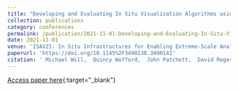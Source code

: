 ```yaml
---
title: "Developing and Evaluating In Situ Visualization Algorithms using Containers"
collection: publications
category: conferences
permalink: /publication/2021-11-01-Developing-and-Evaluating-In-Situ-Visualization-Algorithms-using-Containers
date: 2021-11-01
venue: 'ISAV21: In Situ Infrastructures for Enabling Extreme-Scale Analysis and Visualization'
paperurl: 'https://doi.org/10.1145%2F3490138.3490141'
citation: ' Michael Will,  Quincy Wofford,  John Patchett,  David Rogers,  Jonas Lukasczyk,  Christoph Garth, &quot;Developing and Evaluating In Situ Visualization Algorithms using Containers.&quot; ISAV21: In Situ Infrastructures for Enabling Extreme-Scale Analysis and Visualization, 2021.'
---
```

[Access paper here](https://doi.org/10.1145%2F3490138.3490141){:target="_blank"}

